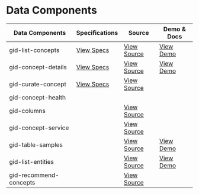 # Data Components

| Data Components  | Specifications | Source | Demo & Docs |
| ------------- | ------------- | -------- | ------- |
| gid-list-concepts| [View Specs](https://github.com/makedatabetter-dev/gid-list-concepts#gid-list-concepts) | [View Source](https://github.com/makedatabetter-dev/gid-list-concepts)| [View Demo](https://makedatabetter-dev.github.io/gid-list-concepts/) | 
| gid-concept-details| [View Specs](https://github.com/makedatabetter-dev/gid-concept-details#gid-concept-details) | [View Source](https://github.com/makedatabetter-dev/gid-concept-details)| [View Demo](https://makedatabetter-dev.github.io/gid-concept-details/) | 
| gid-curate-concept| [View Specs](https://github.com/makedatabetter-dev/gid-curate-concept#gid-curate-concept)  | [View Source](https://github.com/makedatabetter-dev/gid-curate-concept)|
| gid-concept-health|  |  
| gid-columns|  |  [View Source](https://github.com/makedatabetter-dev/gid-columns)| |
| gid-concept-service|  |  [View Source](https://github.com/makedatabetter-dev/gid-concept-service)| | 
| gid-table-samples| | [View Source](https://github.com/makedatabetter-dev/gid-table-samples)| [View Demo](https://makedatabetter-dev.github.io/gid-table-samples/) | 
| gid-list-entities| |  [View Source](https://github.com/makedatabetter-dev/gid-list-entities)|[View Demo](https://makedatabetter-dev.github.io/gid-list-entities/) | 
| gid-recommend-concepts|  |  [View Source](https://github.com/makedatabetter-dev/gid-recommend-concepts)| |


